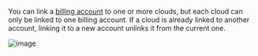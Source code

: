 You can link a [billing account](../concepts/billing-account.md) to one or more clouds, but each cloud can only be linked to one billing account. If a cloud is already linked to another account, linking it to a new account unlinks it from the current one.

![image](../_assets/clouds-and-accounts.svg)

